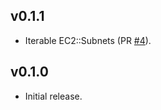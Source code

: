 ## v0.1.1
 * Iterable EC2::Subnets (PR [#4](https://github.com/SaltwaterC/serverspec-aws/pull/4)).

## v0.1.0
 * Initial release.
